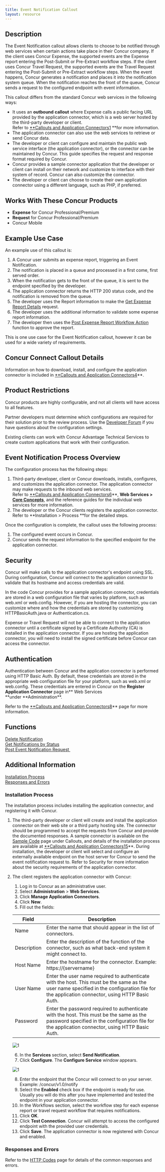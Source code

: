 ```yaml
---
title: Event Notification Callout 
layout: resource
---
```


## Description
The Event Notification callout allows clients to choose to be notified through web services when certain actions take place in their Concur company. If the client uses Concur Expense, the supported events are the Expense report entering the Post-Submit or Pre-Extract workflow steps. If the client uses Concur Travel Request, the supported events are the Travel Request entering the Post-Submit or Pre-Extract workflow steps. When the event happens, Concur generates a notification and places it into the notification system queue. When the notification reaches the front of the queue, Concur sends a request to the configured endpoint with event information.

This callout differs from the standard Concur web services in the following ways:

* It uses an **outbound** **callout** where Expense calls a public facing URL provided by the application connector, which is a web server hosted by the third-party developer or client.  
	Refer to [**Callouts and Application Connectors][1][1] **for more information.
* The application connector can also use the web services to retrieve or send Concur data.
* The developer or client can configure and maintain the public web service interface (the application connector), or the connector can be maintained by Concur. This guide specifies the request and response format required by Concur.
* Concur provides a sample connector application that the developer or client can install on their network and customize to interface with their system of record. Concur can also customize the connector.
* The developer or client can choose to create their own application connector using a different language, such as PHP, if preferred.


## Works With These Concur Products
* **Expense** for Concur Professional/Premium
* **Request** for Concur Professional/Premium
* Concur Mobile

## Example Use Case

An example use of this callout is:

1. A Concur user submits an expense report, triggering an Event Notification.
2. The notification is placed in a queue and processed in a first come, first served order.
3. When the notification gets to the front of the queue, it is sent to the endpoint specified by the developer.
4. The application connector returns the HTTP 200 status code, and the notification is removed from the queue.
5. The developer uses the Report information to make the [Get Expense Report Details][2] request.
6. The developer uses the additional information to validate some expense report information.
7. The developer then uses the [Post Expense Report Workflow Action][3] function to approve the report.

This is one use case for the Event Notification callout, however it can be used for a wide variety of requirements.

## Concur Connect Callout Details
Information on how to download, install, and configure the application connector is included in [**Callouts and Application Connectors][1][4]**.

## Product Restrictions
Concur products are highly configurable, and not all clients will have access to all features.

Partner developers must determine which configurations are required for their solution prior to the review process. Use the [Developer Forum][5] if you have questions about the configuration settings.

Existing clients can work with Concur Advantage Technical Services to create custom applications that work with their configuration.

## Event Notification Process Overview

The configuration process has the following steps:

1. Third-party developer, client or Concur downloads, installs, configures, and customizes the application connector. The application connector may make requests to the inbound web services.  
	Refer to [**Callouts and Application Connectors][1][6]**, **Web Services \> [Core Concepts][7]**, and the reference guides for the individual web services for more information.
2. The developer or the Concur clients registers the application connector.  
	Refer to **Installation \> Process **for the detailed steps.

Once the configuration is complete, the callout uses the following process:

1. The configured event occurs in Concur.
2. Concur sends the request information to the specified endpoint for the application connector.

## Security
Concur will make calls to the application connector's endpoint using SSL. During configuration, Concur will connect to the application connector to validate that its hostname and access credentials are valid.

In the code Concur provides for a sample application connector, credentials are stored in a web configuration file that varies by platform, such as web.xml or web.config. However, if you are hosting the connector, you can customize where and how the credentials are stored by customizing HTTPBasicAuth.java or Authentication.cs.

Expense or Travel Request will not be able to connect to the application connector until a certificate signed by a Certificate Authority (CA) is installed in the application connector. If you are hosting the application connector, you will need to install the signed certificate before Concur can access the connector.

## Authentication
Authentication between Concur and the application connector is performed using HTTP Basic Auth. By default, these credentials are stored in the appropriate web configuration file for your platform, such as web.xml or web.config. These credentials are entered in Concur on the **Register Application Connector** page in\*\* Web Services **under **Administration\*\*.

Refer to the [**Callouts and Application Connectors][1][8]** page for more information.

## Functions
[Delete Notification][9]  
[Get Notifications by Status][10]  
[Post Event Notification Request ][11]  

## Additional Information
[Installation Process][12]  
[Responses and Errors][13]  

### Installation Process
The installation process includes installing the application connector, and registering it with Concur.

1. The third-party developer or client will create and install the application connector on their web site or a third party hosting site. The connector should be programmed to accept the requests from Concur and provide the documented responses. A sample connector is available on the [Sample Code][14] page under Callouts, and details of the installation process are available at [**Callouts and Application Connectors][1][15]**. During installation, the developer or client will select and configure an externally available endpoint on the host server for Concur to send the event notification request to. Refer to Security for more information about the security requirements of the application connector.
2. The client registers the application connector with Concur:
	1. Log in to Concur as an administrative user.
	2. Select **Administration** \> **Web Services**.
	3. Click **Manage Application Connectors**.
	4. Click **New**.
	5. Fill out the fields:  

	|  Field       |  Description |
	|--------------|--------------|
	|  Name        |  Enter the name that should appear in the list of connectors.| 
	|  Description |  Enter the description of the function of the connector, such as what back-end system it might connect to. |
	|  Host Name   |  Enter the hostname for the connector. Example: https://{servername} |
	|  User Name   |  Enter the user name required to authenticate with the host. This must be the same as the user name specified in the configuration file for the application connector, using HTTP Basic Auth. |
	|  Password    |  Enter the password required to authenticate with the host. This must be the same as the password specified in the configuration file for the application connector, using HTTP Basic Auth. |


	![1][image-1]  

	6. In the **Services** section, select **Send Notification**.
	7. Click **Configure**. The **Configure Service** window appears.    

	![1][image-2]  

	8. Enter the endpoint that the Concur will connect to on your server. Example: /concur/v1.0/notify
	9. Select the **Enabled** check box if the endpoint is ready for use. Usually you will do this after you have implemented and tested the endpoint in your application connector.
	10. In the Workflows section, select the workflow step for each expense report or travel request workflow that requires notifications.
	11. Click **OK**.
	12. Click **Test Connection**. Concur will attempt to access the configured endpoint with the provided user credentials.
	13. Click **Save**. The application connector is now registered with Concur and enabled.

### Responses and Errors
Refer to the [HTTP Codes][16] page for details of the common responses and errors.

 

  


[1]:	https://developer.concur.com/callouts
[2]:	https://developer.concur.com/expense-report/expense-report-resource/get-report-details
[3]:	https://developer.concur.com/expense-report/expense-report-resource/post-report-exceptions
[4]:	https://developer.concur.com/callouts
[5]:	https://developer.concur.com/forums/concur-connect
[6]:	https://developer.concur.com/callouts
[7]:	https://developer.concur.com/api-documentation/core-concepts
[8]:	https://developer.concur.com/callouts
[9]:	https://developer.concur.com/callouts/event-notification/delete-notification
[10]:	https://developer.concur.com/callouts/event-notification/get-notifications-status
[11]:	https://developer.concur.com/callouts/event-notification/post-event-notification
[12]:	/callouts/event-notification#installproc
[13]:	/callouts/event-notification#responses
[14]:	https://developer.concur.com/code-sample
[15]:	https://developer.concur.com/callouts
[16]:	https://developer.concur.com/reference/http-codes

[image-1]:	https://developer.concur.com/sites/default/files/EventNotify1.png
[image-2]:	https://developer.concur.com/sites/default/files/SendNotification.png
